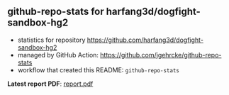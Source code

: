 ## github-repo-stats for harfang3d/dogfight-sandbox-hg2

- statistics for repository https://github.com/harfang3d/dogfight-sandbox-hg2
- managed by GitHub Action: https://github.com/jgehrcke/github-repo-stats
- workflow that created this README: `github-repo-stats`

**Latest report PDF**: [report.pdf](https://github.com/harfang3d/github-repo-stats/raw/github-repo-stats-dogfight-sandbox-hg2/harfang3d/dogfight-sandbox-hg2/latest-report/report.pdf)

